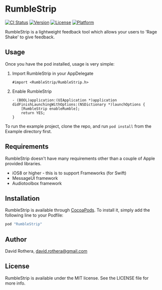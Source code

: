 # RumbleStrip

[![CI Status](http://img.shields.io/travis/davidrothera/RumbleStrip.svg?style=flat)](https://travis-ci.org/davidrothera/RumbleStrip)
[![Version](https://img.shields.io/cocoapods/v/RumbleStrip.svg?style=flat)](http://cocoapods.org/pods/RumbleStrip)
[![License](https://img.shields.io/cocoapods/l/RumbleStrip.svg?style=flat)](http://cocoapods.org/pods/RumbleStrip)
[![Platform](https://img.shields.io/cocoapods/p/RumbleStrip.svg?style=flat)](http://cocoapods.org/pods/RumbleStrip)

RumbleStrip is a lightweight feedback tool which allows your users to 'Rage Shake' to give feedback.

## Usage

Once you have the pod installed, usage is very simple:

1. Import RumbleStrip in your AppDelegate

   ```obj-c
   #import <RumbleStrip/RumbleStrip.h>
   ```
2. Enable RumbleStrip

   ```obj-c
   - (BOOL)application:(UIApplication *)application didFinishLaunchingWithOptions:(NSDictionary *)launchOptions {
       [RumbleStrip enableRumble];
       return YES;
   }
   ```

To run the example project, clone the repo, and run `pod install` from the Example directory first.

## Requirements

RumbleStrip doesn't have many requirements other than a couple of Apple provided libraries.

* iOS8 or higher - this is to support Frameworks (for Swift)
* MessageUI framework
* Audiotoolbox framework

## Installation

RumbleStrip is available through [CocoaPods](http://cocoapods.org). To install
it, simply add the following line to your Podfile:

```ruby
pod "RumbleStrip"
```

## Author

David Rothera, david.rothera@gmail.com

## License

RumbleStrip is available under the MIT license. See the LICENSE file for more info.
